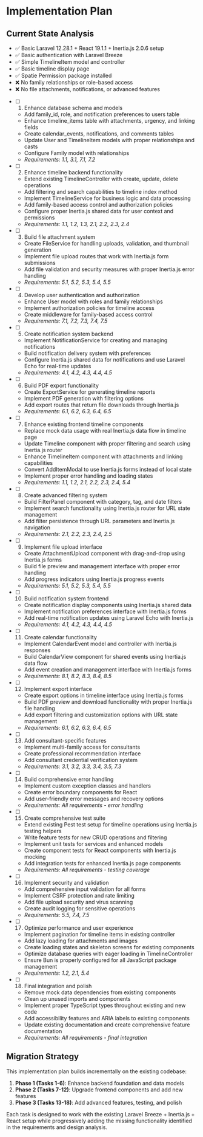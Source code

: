 # Implementation Plan

## Current State Analysis
- ✅ Basic Laravel 12.28.1 + React 19.1.1 + Inertia.js 2.0.6 setup
- ✅ Basic authentication with Laravel Breeze
- ✅ Simple TimelineItem model and controller
- ✅ Basic timeline display page
- ✅ Spatie Permission package installed
- ❌ No family relationships or role-based access
- ❌ No file attachments, notifications, or advanced features

- [ ] 1. Enhance database schema and models
  - Add family_id, role, and notification preferences to users table
  - Enhance timeline_items table with attachments, urgency, and linking fields
  - Create calendar_events, notifications, and comments tables
  - Update User and TimelineItem models with proper relationships and casts
  - Configure Family model with relationships
  - _Requirements: 1.1, 3.1, 7.1, 7.2_

- [ ] 2. Enhance timeline backend functionality
  - Extend existing TimelineController with create, update, delete operations
  - Add filtering and search capabilities to timeline index method
  - Implement TimelineService for business logic and data processing
  - Add family-based access control and authorization policies
  - Configure proper Inertia.js shared data for user context and permissions
  - _Requirements: 1.1, 1.2, 1.3, 2.1, 2.2, 2.3, 2.4_

- [ ] 3. Build file attachment system
  - Create FileService for handling uploads, validation, and thumbnail generation
  - Implement file upload routes that work with Inertia.js form submissions
  - Add file validation and security measures with proper Inertia.js error handling
  - _Requirements: 5.1, 5.2, 5.3, 5.4, 5.5_

- [ ] 4. Develop user authentication and authorization
  - Enhance User model with roles and family relationships
  - Implement authorization policies for timeline access
  - Create middleware for family-based access control
  - _Requirements: 7.1, 7.2, 7.3, 7.4, 7.5_

- [ ] 5. Create notification system backend
  - Implement NotificationService for creating and managing notifications
  - Build notification delivery system with preferences
  - Configure Inertia.js shared data for notifications and use Laravel Echo for real-time updates
  - _Requirements: 4.1, 4.2, 4.3, 4.4, 4.5_

- [ ] 6. Build PDF export functionality
  - Create ExportService for generating timeline reports
  - Implement PDF generation with filtering options
  - Add export routes that return file downloads through Inertia.js
  - _Requirements: 6.1, 6.2, 6.3, 6.4, 6.5_

- [ ] 7. Enhance existing frontend timeline components
  - Replace mock data usage with real Inertia.js data flow in timeline page
  - Update Timeline component with proper filtering and search using Inertia.js router
  - Enhance TimelineItem component with attachments and linking capabilities
  - Convert AddItemModal to use Inertia.js forms instead of local state
  - Implement proper error handling and loading states
  - _Requirements: 1.1, 1.2, 2.1, 2.2, 2.3, 2.4, 5.4_

- [ ] 8. Create advanced filtering system
  - Build FilterPanel component with category, tag, and date filters
  - Implement search functionality using Inertia.js router for URL state management
  - Add filter persistence through URL parameters and Inertia.js navigation
  - _Requirements: 2.1, 2.2, 2.3, 2.4, 2.5_

- [ ] 9. Implement file upload interface
  - Create AttachmentUpload component with drag-and-drop using Inertia.js forms
  - Build file preview and management interface with proper error handling
  - Add progress indicators using Inertia.js progress events
  - _Requirements: 5.1, 5.2, 5.3, 5.4, 5.5_

- [ ] 10. Build notification system frontend
  - Create notification display components using Inertia.js shared data
  - Implement notification preferences interface with Inertia.js forms
  - Add real-time notification updates using Laravel Echo with Inertia.js
  - _Requirements: 4.1, 4.2, 4.3, 4.4, 4.5_

- [ ] 11. Create calendar functionality
  - Implement CalendarEvent model and controller with Inertia.js responses
  - Build CalendarView component for shared events using Inertia.js data flow
  - Add event creation and management interface with Inertia.js forms
  - _Requirements: 8.1, 8.2, 8.3, 8.4, 8.5_

- [ ] 12. Implement export interface
  - Create export options in timeline interface using Inertia.js forms
  - Build PDF preview and download functionality with proper Inertia.js file handling
  - Add export filtering and customization options with URL state management
  - _Requirements: 6.1, 6.2, 6.3, 6.4, 6.5_

- [ ] 13. Add consultant-specific features
  - Implement multi-family access for consultants
  - Create professional recommendation interface
  - Add consultant credential verification system
  - _Requirements: 3.1, 3.2, 3.3, 3.4, 3.5, 7.3_

- [ ] 14. Build comprehensive error handling
  - Implement custom exception classes and handlers
  - Create error boundary components for React
  - Add user-friendly error messages and recovery options
  - _Requirements: All requirements - error handling_

- [ ] 15. Create comprehensive test suite
  - Extend existing Pest test setup for timeline operations using Inertia.js testing helpers
  - Write feature tests for new CRUD operations and filtering
  - Implement unit tests for services and enhanced models
  - Create component tests for React components with Inertia.js mocking
  - Add integration tests for enhanced Inertia.js page components
  - _Requirements: All requirements - testing coverage_

- [ ] 16. Implement security and validation
  - Add comprehensive input validation for all forms
  - Implement CSRF protection and rate limiting
  - Add file upload security and virus scanning
  - Create audit logging for sensitive operations
  - _Requirements: 5.5, 7.4, 7.5_

- [ ] 17. Optimize performance and user experience
  - Implement pagination for timeline items in existing controller
  - Add lazy loading for attachments and images
  - Create loading states and skeleton screens for existing components
  - Optimize database queries with eager loading in TimelineController
  - Ensure Bun is properly configured for all JavaScript package management
  - _Requirements: 1.2, 2.1, 5.4_

- [ ] 18. Final integration and polish
  - Remove mock data dependencies from existing components
  - Clean up unused imports and components
  - Implement proper TypeScript types throughout existing and new code
  - Add accessibility features and ARIA labels to existing components
  - Update existing documentation and create comprehensive feature documentation
  - _Requirements: All requirements - final integration_

## Migration Strategy
This implementation plan builds incrementally on the existing codebase:
1. **Phase 1 (Tasks 1-6)**: Enhance backend foundation and data models
2. **Phase 2 (Tasks 7-12)**: Upgrade frontend components and add new features  
3. **Phase 3 (Tasks 13-18)**: Add advanced features, testing, and polish

Each task is designed to work with the existing Laravel Breeze + Inertia.js + React setup while progressively adding the missing functionality identified in the requirements and design analysis.